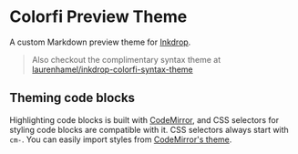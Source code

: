 # Colorfi Preview Theme

A custom Markdown preview theme for [Inkdrop](https://inkdrop.app).

> Also checkout the complimentary syntax theme at [laurenhamel/inkdrop-colorfi-syntax-theme](https://github.com/laurenhamel/inkdrop-colorfi-syntax-theme)

## Theming code blocks

Highlighting code blocks is built with [CodeMirror](https://codemirror.net/demo/theme.html), and CSS selectors for styling code blocks are compatible with it. CSS selectors always start with `cm-`. You can easily import styles from [CodeMirror's theme](https://github.com/codemirror/CodeMirror/tree/master/theme).
